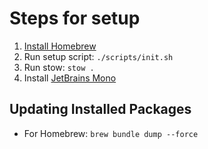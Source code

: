 # Steps for setup

1. [Install Homebrew](https://docs.brew.sh/Installation)
1. Run setup script: `./scripts/init.sh`
1. Run stow: `stow .`
1. Install [JetBrains Mono](https://github.com/JetBrains/JetBrainsMono)

## Updating Installed Packages

- For Homebrew: `brew bundle dump --force`
